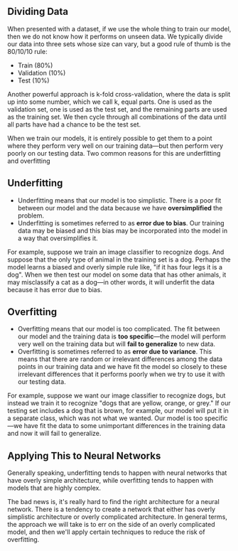<div>
  <h2>Dividing Data</h2>
  <p>When presented with a dataset, if we use the whole thing to train our model, then we do not know how it performs on unseen data. We typically divide our data into three sets whose size can vary, but a good rule of thumb is the 80/10/10 rule:</p>
  <ul>
    <li>Train (80%)</li>
    <li>Validation (10%)</li>
    <li>Test (10%)</li>
  </ul>
  <p>Another powerful approach is k-fold cross-validation, where the data is split up into some number, which we call k, equal parts. One is used as the validation set, one is used as the test set, and the remaining parts are used as the training set. We then cycle through all combinations of the data until all parts have had a chance to be the test set.</p>
</div>
<div>
  <p>When we train our models, it is entirely possible to get them to a point where they perform very well on our training data—but then perform very poorly on our testing data. Two common reasons for this are underfitting and overfitting</p>

  <h2>Underfitting</h2>
  <ul>
    <li>Underfitting means that our model is too simplistic. There is a poor fit between our model and the data because we have <b>oversimplified</b> the problem.</li>
    <li>Underfitting is sometimes referred to as <b>error due to bias</b>. Our training data may be biased and this bias may be incorporated into the model in a way that oversimplifies it.</li>
  </ul>
  <p>For example, suppose we train an image classifier to recognize dogs. And suppose that the only type of animal in the training set is a dog. Perhaps the model learns a biased and overly simple rule like, "if it has four legs it is a dog". When we then test our model on some data that has other animals, it may misclassify a cat as a dog—in other words, it will underfit the data because it has error due to bias.</p>
  <h2>Overfitting</h2>
  <ul>
    <li>Overfitting means that our model is too complicated. The fit between our model and the training data is <b>too specific</b>—the model will perform very well on the training data but will <b>fail to generalize</b> to new data.</li>
    <li>Overfitting is sometimes referred to as <b>error due to variance</b>. This means that there are random or irrelevant differences among the data points in our training data and we have fit the model so closely to these irrelevant differences that it performs poorly when we try to use it with our testing data.</li>
  </ul>
  <p>For example, suppose we want our image classifier to recognize dogs, but instead we train it to recognize "dogs that are yellow, orange, or grey." If our testing set includes a dog that is brown, for example, our model will put it in a separate class, which was not what we wanted. Our model is too specific—we have fit the data to some unimportant differences in the training data and now it will fail to generalize.</p>
  <h2>Applying This to Neural Networks</h2>
  <p>Generally speaking, underfitting tends to happen with neural networks that have overly simple architecture, while overfitting tends to happen with models that are highly complex.</p>
  <p>The bad news is, it's really hard to find the right architecture for a neural network. There is a tendency to create a network that either has overly simplistic architecture or overly complicated architecture. In general terms, the approach we will take is to err on the side of an overly complicated model, and then we'll apply certain techniques to reduce the risk of overfitting.</p>
</div>
